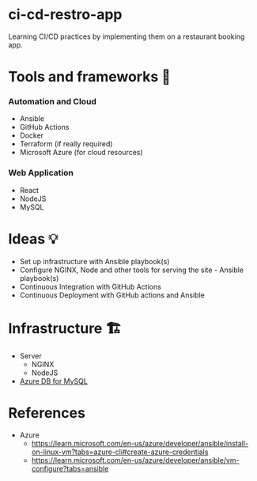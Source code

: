 # ci-cd-restro-app 

Learning CI/CD practices by implementing them on a restaurant booking app. 

# Tools and frameworks 🚜

### Automation and Cloud

- Ansible
- GitHub Actions
- Docker
- Terraform (if really required)
- Microsoft Azure (for cloud resources)

### Web Application

- React
- NodeJS
- MySQL

# Ideas 💡

- Set up infrastructure with Ansible playbook(s)
- Configure NGINX, Node and other tools for serving the site - Ansible playbook(s)
- Continuous Integration with GitHub Actions
- Continuous Deployment with GitHub actions and Ansible

# Infrastructure 🏗️

- Server
    - NGINX
    - NodeJS
- [Azure DB for MySQL](https://azure.microsoft.com/en-in/products/mysql)

# References
- Azure 
    - https://learn.microsoft.com/en-us/azure/developer/ansible/install-on-linux-vm?tabs=azure-cli#create-azure-credentials
    - https://learn.microsoft.com/en-us/azure/developer/ansible/vm-configure?tabs=ansible
